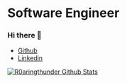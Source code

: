 # Software Engineer
### Hi there 👋

<!--
**r0aringthunder/r0aringthunder** is a ✨ _special_ ✨ repository because its `README.md` (this file) appears on your GitHub profile.

Here are some ideas to get you started:

- 🔭 I’m currently working on ...
- 🌱 I’m currently learning ...
- 👯 I’m looking to collaborate on ...
- 🤔 I’m looking for help with ...
- 💬 Ask me about ...
- 📫 How to reach me: ...
- 😄 Pronouns: ...
- ⚡ Fun fact: ...
-->

- [Github](https://github.com/r0aringthunder)
- [Linkedin](https://www.linkedin.com/in/will-mercer-2aa55015b/)


[![R0aringthunder Github Stats](https://github-readme-stats.vercel.app/api?username=r0aringthunder)](https://github.com/r0aringthunder)